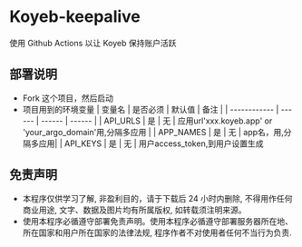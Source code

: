 # Koyeb-keepalive

使用 Github Actions 以让 Koyeb 保持账户活跃

## 部署说明

* Fork 这个项目，然后启动
* 项目用到的环境变量
  | 变量名 | 是否必须 | 默认值 | 备注 |
  | ------------ | ------ | ------ | ------ |
  | API_URLS | 是 | 无 | 应用url'xxx.koyeb.app' or 'your_argo_domain'用,分隔多应用 |
  | APP_NAMES | 是 | 无 | app名，用,分隔多应用|
  | API_KEYS | 是 | 无 | 用户access_token,到用户设置生成


## 免责声明

* 本程序仅供学习了解, 非盈利目的，请于下载后 24 小时内删除, 不得用作任何商业用途, 文字、数据及图片均有所属版权, 如转载须注明来源。
* 使用本程序必循遵守部署免责声明。使用本程序必循遵守部署服务器所在地、所在国家和用户所在国家的法律法规, 程序作者不对使用者任何不当行为负责.
